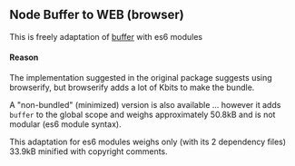 ## Node Buffer to WEB (browser)

This is freely adaptation of [buffer](https://github.com/feross/buffer) with es6 modules


#### Reason

The implementation suggested in the original package suggests using browserify, but browserify adds a lot of Kbits to make the bundle.

A "non-bundled" (minimized) version is also available ... however it adds `buffer` to the global scope and weighs approximately 50.8kB and is not modular (es6 module syntax).

This adaptation for es6 modules weighs only (with its 2 dependency files) 33.9kB minified with copyright comments.
